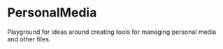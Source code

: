 # PersonalMedia

Playground for ideas around creating tools for managing personal media and other files.
